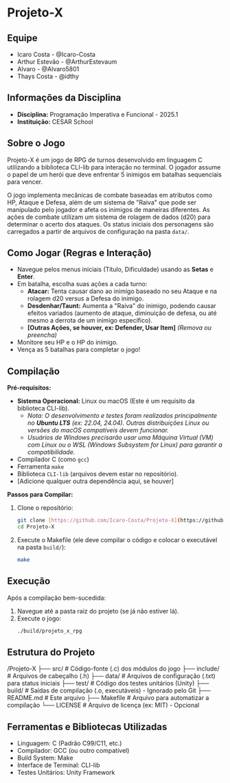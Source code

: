 # Projeto-X

## Equipe

* Icaro Costa - @Icaro-Costa
* Arthur Estevão - @ArthurEstevaum
* Alvaro - @Alvaro5801
* Thays Costa - @idthy

## Informações da Disciplina

* **Disciplina:** Programação Imperativa e Funcional - 2025.1
* **Instituição:** CESAR School

## Sobre o Jogo

Projeto-X é um jogo de RPG de turnos desenvolvido em linguagem C utilizando a biblioteca CLI-lib para interação no terminal. O jogador assume o papel de um herói que deve enfrentar 5 inimigos em batalhas sequenciais para vencer.

O jogo implementa mecânicas de combate baseadas em atributos como HP, Ataque e Defesa, além de um sistema de "Raiva" que pode ser manipulado pelo jogador e afeta os inimigos de maneiras diferentes. As ações de combate utilizam um sistema de rolagem de dados (d20) para determinar o acerto dos ataques. Os status iniciais dos personagens são carregados a partir de arquivos de configuração na pasta `data/`.

## Como Jogar (Regras e Interação)

* Navegue pelos menus iniciais (Título, Dificuldade) usando as **Setas** e **Enter**.
* Em batalha, escolha suas ações a cada turno:
    * **Atacar:** Tenta causar dano ao inimigo baseado no seu Ataque e na rolagem d20 versus a Defesa do inimigo.
    * **Desdenhar/Taunt:** Aumenta a "Raiva" do inimigo, podendo causar efeitos variados (aumento de ataque, diminuição de defesa, ou até mesmo a derrota de um inimigo específico).
    * **[Outras Ações, se houver, ex: Defender, Usar Item]** *(Remova ou preencha)*
* Monitore seu HP e o HP do inimigo.
* Vença as 5 batalhas para completar o jogo!

## Compilação

**Pré-requisitos:**

* **Sistema Operacional:** Linux ou macOS (Este é um requisito da biblioteca CLI-lib).
    * *Nota: O desenvolvimento e testes foram realizados principalmente no **Ubuntu LTS** (ex: 22.04, 24.04). Outras distribuições Linux ou versões do macOS compatíveis devem funcionar.*
    * *Usuários de Windows precisarão usar uma Máquina Virtual (VM) com Linux ou o WSL (Windows Subsystem for Linux) para garantir a compatibilidade.*
* Compilador C (como `gcc`)
* Ferramenta `make`
* Biblioteca `CLI-lib` (arquivos devem estar no repositório).
* [Adicione qualquer outra dependência aqui, se houver]

**Passos para Compilar:**

1.  Clone o repositório:
    ```bash
    git clone [https://github.com/Icaro-Costa/Projeto-X](https://github.com/Icaro-Costa/Projeto-X)
    cd Projeto-X
    ```
2.  Execute o Makefile (ele deve compilar o código e colocar o executável na pasta `build/`):
    ```bash
    make
    ```

## Execução

Após a compilação bem-sucedida:

1.  Navegue até a pasta raiz do projeto (se já não estiver lá).
2.  Execute o jogo:
    ```bash
    ./build/projeto_x_rpg
    ```

## Estrutura do Projeto

/Projeto-X
├── src/        # Código-fonte (.c) dos módulos do jogo
├── include/    # Arquivos de cabeçalho (.h)
├── data/       # Arquivos de configuração (.txt) para status iniciais
├── test/       # Código dos testes unitários (Unity)
├── build/      # Saídas de compilação (.o, executáveis) - Ignorado pelo Git
├── README.md   # Este arquivo
├── Makefile    # Arquivo para automatizar a compilação
└── LICENSE     # Arquivo de licença (ex: MIT) - Opcional



## Ferramentas e Bibliotecas Utilizadas

* Linguagem: C (Padrão C99/C11, etc.)
* Compilador: GCC (ou outro compatível)
* Build System: Make
* Interface de Terminal: CLI-lib
* Testes Unitários: Unity Framework
